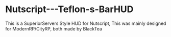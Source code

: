 # Nutscript---Teflon-s-BarHUD
This is a SuperiorServers Style HUD for Nutscript, This was mainly designed for ModernRP/CityRP, both made by BlackTea
